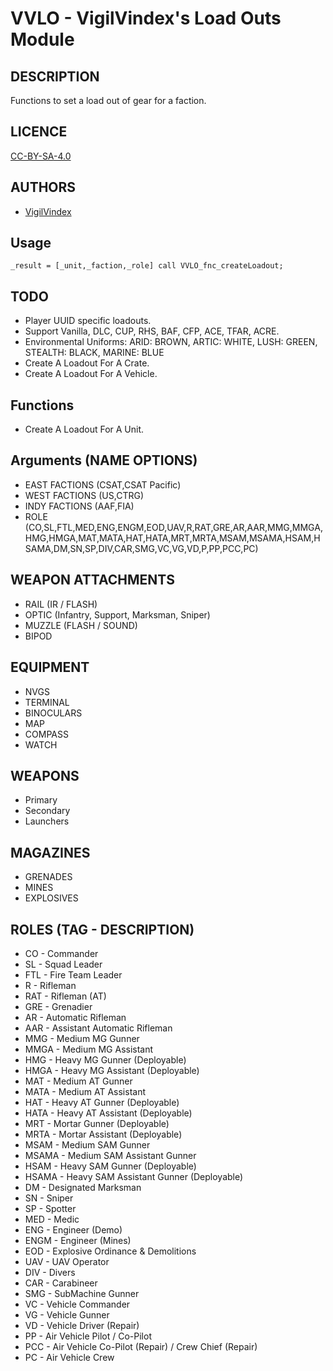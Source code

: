 # VVLO - VigilVindex's Load Outs Module

## DESCRIPTION

Functions to set a load out of gear for a faction.

## LICENCE

[CC-BY-SA-4.0](https://creativecommons.org/licenses/by-sa/4.0/)

## AUTHORS

* [VigilVindex](mailto:vigil.vindex@gmail.com)

## Usage

```sqf
_result = [_unit,_faction,_role] call VVLO_fnc_createLoadout;
```

## TODO

* Player UUID specific loadouts.
* Support Vanilla, DLC, CUP, RHS, BAF, CFP, ACE, TFAR, ACRE.
* Environmental Uniforms: ARID: BROWN, ARTIC: WHITE, LUSH: GREEN, STEALTH: BLACK, MARINE: BLUE
* Create A Loadout For A Crate.
* Create A Loadout For A Vehicle.

## Functions

* Create A Loadout For A Unit.

## Arguments (NAME OPTIONS)

* EAST FACTIONS (CSAT,CSAT Pacific)
* WEST FACTIONS (US,CTRG)
* INDY FACTIONS (AAF,FIA)
* ROLE (CO,SL,FTL,MED,ENG,ENGM,EOD,UAV,R,RAT,GRE,AR,AAR,MMG,MMGA,HMG,HMGA,MAT,MATA,HAT,HATA,MRT,MRTA,MSAM,MSAMA,HSAM,HSAMA,DM,SN,SP,DIV,CAR,SMG,VC,VG,VD,P,PP,PCC,PC)

## WEAPON ATTACHMENTS

* RAIL (IR / FLASH)
* OPTIC (Infantry, Support, Marksman, Sniper)
* MUZZLE (FLASH / SOUND)
* BIPOD

## EQUIPMENT

* NVGS
* TERMINAL
* BINOCULARS
* MAP
* COMPASS
* WATCH

## WEAPONS

* Primary
* Secondary
* Launchers

## MAGAZINES

* GRENADES
* MINES
* EXPLOSIVES

## ROLES (TAG - DESCRIPTION)

* CO - Commander
* SL - Squad Leader
* FTL - Fire Team Leader
* R - Rifleman
* RAT - Rifleman (AT)
* GRE - Grenadier
* AR - Automatic Rifleman
* AAR - Assistant Automatic Rifleman
* MMG - Medium MG Gunner
* MMGA - Medium MG Assistant
* HMG - Heavy MG Gunner (Deployable)
* HMGA - Heavy MG Assistant (Deployable)
* MAT - Medium AT Gunner
* MATA - Medium AT Assistant
* HAT - Heavy AT Gunner (Deployable)
* HATA - Heavy AT Assistant (Deployable)
* MRT - Mortar Gunner (Deployable)
* MRTA - Mortar Assistant (Deployable)
* MSAM - Medium SAM Gunner
* MSAMA - Medium SAM Assistant Gunner
* HSAM - Heavy SAM Gunner (Deployable)
* HSAMA - Heavy SAM Assistant Gunner (Deployable)
* DM - Designated Marksman
* SN - Sniper
* SP - Spotter
* MED - Medic
* ENG - Engineer (Demo)
* ENGM - Engineer (Mines)
* EOD - Explosive Ordinance & Demolitions
* UAV - UAV Operator
* DIV - Divers
* CAR - Carabineer
* SMG - SubMachine Gunner
* VC - Vehicle Commander
* VG - Vehicle Gunner
* VD - Vehicle Driver (Repair)
* PP - Air Vehicle Pilot / Co-Pilot
* PCC - Air Vehicle Co-Pilot (Repair) / Crew Chief (Repair)
* PC - Air Vehicle Crew
